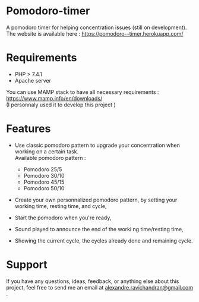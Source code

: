 # Pomodoro-timer

A pomodoro timer for helping concentration issues (still on development). <br>
The website is available here : https://pomodoro--timer.herokuapp.com/


# Requirements 
- PHP > 7.4.1
- Apache server


You can use MAMP stack to have all necessary requirements : 
https://www.mamp.info/en/downloads/ <br>
(I personnaly used it to develop this project )

# Features
- Use classic pomodoro pattern to upgrade your concentration when working on a certain task.<br>
    Available pomodoro pattern : 
    - Pomodoro 25/5
    - Pomodoro 30/10
    - Pomodoro 45/15
    - Pomodoro 50/10

- Create your own personnalized pomodoro pattern, by setting your working time, resting time, and cycle,

- Start the pomodoro when you're ready,
- Sound played to announce the end of the worki
ng time/resting time,

- Showing the current cycle, the cycles already done and remaining cycle.

# Support

If you have any questions, ideas, feedback, or anything else about this project, feel free to send me an email at alexandre.ravichandran@gmail.com .